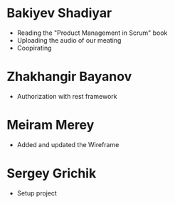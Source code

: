 # Bakiyev Shadiyar
* Reading the "Product Management in Scrum" book
* Uploading the audio of our meating
* Coopirating

# Zhakhangir Bayanov
* Authorization with rest framework
# Meiram Merey
* Added and updated the Wireframe

# Sergey Grichik 
* Setup project
